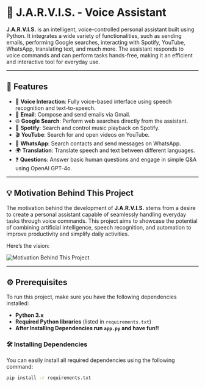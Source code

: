 # 🧠 **J.A.R.V.I.S.** - Voice Assistant

**J.A.R.V.I.S.** is an intelligent, voice-controlled personal assistant built using Python. It integrates a wide variety of functionalities, such as sending emails, performing Google searches, interacting with Spotify, YouTube, WhatsApp, translating text, and much more. The assistant responds to voice commands and can perform tasks hands-free, making it an efficient and interactive tool for everyday use.

---

## 🚀 **Features**

- 🎤 **Voice Interaction**: Fully voice-based interface using speech recognition and text-to-speech.
- 📧 **Email**: Compose and send emails via Gmail.
- 🌐 **Google Search**: Perform web searches directly from the assistant.
- 🎵 **Spotify**: Search and control music playback on Spotify.
- 🎬 **YouTube**: Search for and open videos on YouTube.
- 💬 **WhatsApp**: Search contacts and send messages on WhatsApp.
- 🌍 **Translation**: Translate speech and text between different languages.
- ❓ **Questions**: Answer basic human questions and engage in simple Q&A using OpenAI GPT-4o.

---

## 💡 **Motivation Behind This Project**

The motivation behind the development of **J.A.R.V.I.S.** stems from a desire to create a personal assistant capable of seamlessly handling everyday tasks through voice commands. This project aims to showcase the potential of combining artificial intelligence, speech recognition, and automation to improve productivity and simplify daily activities.

Here’s the vision:

![Motivation Behind This Project](https://pbs.twimg.com/media/ES8vIW6WAAktEzY.jpg)

---

## ⚙️ **Prerequisites**

To run this project, make sure you have the following dependencies installed:

- **Python 3.x**
- **Required Python libraries** (listed in `requirements.txt`)
- **After Installing Dependencies run `app.py` and have fun!!**

### 🛠️ **Installing Dependencies**

You can easily install all required dependencies using the following command:

```bash
pip install -r requirements.txt

